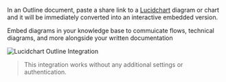 In an Outline document, paste a share link to a [Lucidchart](https://lucidchart.com) diagram or chart and it will be immediately converted into an interactive embedded version.

Embed diagrams in your knowledge base to commuicate flows, technical diagrams, and more alongside your written documentation

![Lucidchart Outline Integration](/images/screenshots/lucidchart.png)

> This integration works without any additional settings or authentication.
